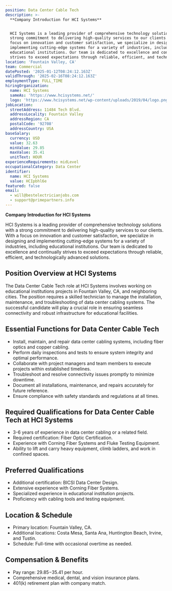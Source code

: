 ```yaml
---
position: Data Center Cable Tech
description: >-
  **Company Introduction for HCI Systems**


  HCI Systems is a leading provider of comprehensive technology solutions with a
  strong commitment to delivering high-quality services to our clients. With a
  focus on innovation and customer satisfaction, we specialize in designing and
  implementing cutting-edge systems for a variety of industries, including
  educational institutions. Our team is dedicated to excellence and continually
  strives to exceed expectations through reliable, efficient, and technolog...
location: 'Fountain Valley, CA'
team: Commercial
datePosted: '2025-01-12T08:24:12.163Z'
validThrough: '2025-02-16T08:24:12.163Z'
employmentType: FULL_TIME
hiringOrganization:
  name: HCI Systems
  sameAs: 'https://www.hcisystems.net/'
  logo: 'https://www.hcisystems.net/wp-content/uploads/2019/04/logo.png'
jobLocation:
  streetAddress: 11484 Tech Blvd.
  addressLocality: Fountain Valley
  addressRegion: CA
  postalCode: '92708'
  addressCountry: USA
baseSalary:
  currency: USD
  value: 32.63
  minValue: 29.85
  maxValue: 35.41
  unitText: HOUR
experienceRequirements: midLevel
occupationalCategory: Data Center
identifier:
  name: HCI Systems
  value: HCIpbhl6e
featured: false
email:
  - will@bestelectricianjobs.com
  - support@primepartners.info
---
```




**Company Introduction for HCI Systems**

HCI Systems is a leading provider of comprehensive technology solutions with a strong commitment to delivering high-quality services to our clients. With a focus on innovation and customer satisfaction, we specialize in designing and implementing cutting-edge systems for a variety of industries, including educational institutions. Our team is dedicated to excellence and continually strives to exceed expectations through reliable, efficient, and technologically advanced solutions.

## Position Overview at HCI Systems

The Data Center Cable Tech role at HCI Systems involves working on educational institutions projects in Fountain Valley, CA, and neighboring cities. The position requires a skilled technician to manage the installation, maintenance, and troubleshooting of data center cabling systems. The successful candidate will play a crucial role in ensuring seamless connectivity and robust infrastructure for educational facilities.

## Essential Functions for Data Center Cable Tech

- Install, maintain, and repair data center cabling systems, including fiber optics and copper cabling.
- Perform daily inspections and tests to ensure system integrity and optimal performance.
- Collaborate with project managers and team members to execute projects within established timelines.
- Troubleshoot and resolve connectivity issues promptly to minimize downtime.
- Document all installations, maintenance, and repairs accurately for future reference.
- Ensure compliance with safety standards and regulations at all times.

## Required Qualifications for Data Center Cable Tech at HCI Systems

- 3-6 years of experience in data center cabling or a related field.
- Required certification: Fiber Optic Certification.
- Experience with Corning Fiber Systems and Fluke Testing Equipment.
- Ability to lift and carry heavy equipment, climb ladders, and work in confined spaces.

## Preferred Qualifications

- Additional certification: BICSI Data Center Design.
- Extensive experience with Corning Fiber Systems.
- Specialized experience in educational institution projects.
- Proficiency with cabling tools and testing equipment.

## Location & Schedule

- Primary location: Fountain Valley, CA.
- Additional locations: Costa Mesa, Santa Ana, Huntington Beach, Irvine, and Tustin.
- Schedule: Full-time with occasional overtime as needed.

## Compensation & Benefits

- Pay range: $29.85-$35.41 per hour.
- Comprehensive medical, dental, and vision insurance plans.
- 401(k) retirement plan with company match.

